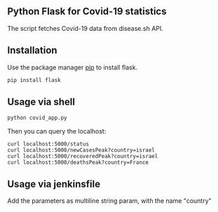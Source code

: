 ## Python Flask for Covid-19 statistics

The script fetches Covid-19 data from disease.sh API.

## Installation

Use the package manager [pip](https://pip.pypa.io/en/stable/) to install flask.

```bash
pip install flask
```

## Usage via shell

```python
python covid_app.py
```
Then you can query the localhost:

```
curl localhost:5000/status
curl localhost:5000/newCasesPeak?country=israel
curl localhost:5000/recoveredPeak?country=israel
curl localhost:5000/deathsPeak?country=France
```

## Usage via jenkinsfile

Add the parameters as multiline string param, with the name "country"
